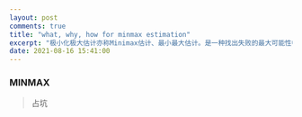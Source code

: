 ```yaml
---
layout: post
comments: true
title: "what, why, how for minmax estimation"
excerpt: "极小化极大估计亦称Minimax估计、最小最大估计。是一种找出失败的最大可能性中的最小值的算法。Minimax算法常用于棋类等由两方较量的游戏和程序，这类程序由两个游戏者轮流，每次执行一个步骤。"
date: 2021-08-16 15:41:00
---
```


### MINMAX

> 占坑